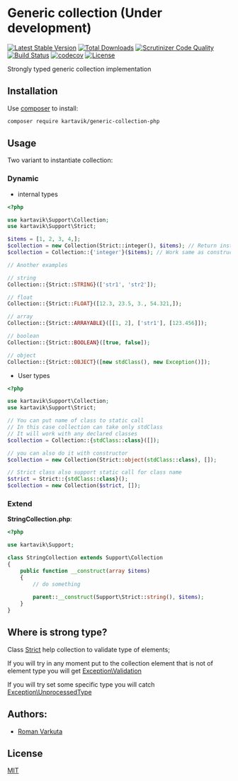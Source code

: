 # Generic collection (Under development)

[![Latest Stable Version](https://poser.pugx.org/kartavik/generic-collection-php/v/stable)](https://packagist.org/packages/kartavik/generic-collection-php)
[![Total Downloads](https://poser.pugx.org/kartavik/generic-collection-php/downloads)](https://packagist.org/packages/kartavik/generic-collection-php)
[![Scrutinizer Code Quality](https://scrutinizer-ci.com/g/KartaviK/typed-collection/badges/quality-score.png?b=master)](https://scrutinizer-ci.com/g/KartaviK/typed-collection/?branch=master)
[![Build Status](https://travis-ci.org/KartaviK/generic-collection-php.svg?branch=master)](https://travis-ci.org/KartaviK/generic-collection-php)
[![codecov](https://codecov.io/gh/KartaviK/typed-collection/branch/master/graph/badge.svg)](https://codecov.io/gh/KartaviK/typed-collection)
[![License](https://poser.pugx.org/kartavik/generic-collection-php/license)](https://github.com/KartaviK/generic-collection-php/blob/master/LICENSE)

Strongly typed generic collection implementation

## Installation

Use [composer](https://getcomposer.org/) to install:

```bash
composer require kartavik/generic-collection-php
```

## Usage

Two variant to instantiate collection:

### Dynamic

- internal types

```php
<?php

use kartavik\Support\Collection;
use kartavik\Support\Strict;

$items = [1, 2, 3, 4,];
$collection = new Collection(Strict::integer(), $items); // Return instance of typed collection
$collection = Collection::{'integer'}($items); // Work same as constructor

// Another examples

// string
Collection::{Strict::STRING}(['str1', 'str2']);

// float
Collection::{Strict::FLOAT}([12.3, 23.5, 3., 54.321,]);

// array
Collection::{Strict::ARRAYABLE}([[1, 2], ['str1'], [123.456]]);

// boolean
Collection::{Strict::BOOLEAN}([true, false]);

// object
Collection::{Strict::OBJECT}([new stdClass(), new Exception()]);
```

- User types

```php
<?php

use kartavik\Support\Collection;
use kartavik\Support\Strict;

// You can put name of class to static call
// In this case collection can take only stdClass
// It will work with any declared classes
$collection = Collection::{stdClass::class}([]);

// you can also do it with constructor
$collection = new Collection(Strict::object(stdClass::class), []);

// Strict class also support static call for class name
$strict = Strict::{stdClass::class}();
$collection = new Collection($strict, []);
```

### Extend

**StringCollection.php**:
```php
<?php

use kartavik\Support;

class StringCollection extends Support\Collection
{
    public function __construct(array $items)
    {
        // do something
        
        parent::__construct(Support\Strict::string(), $items);
    }
}
```

## Where is strong type?

Class [Strict](./src/Strict.php) help collection to validate type of elements;

If you will try in any moment put to the collection element that is not of element type
you will get [Exception\Validation](./src/Exception/Validation.php)

If you will try set some specific type you will catch [Exception\UnprocessedType](./src/Exception/UnprocessedType.php)

## Authors:
- [Roman <KartaviK> Varkuta](mailto:roman.varkuta@gmail.com)

## License
[MIT](./LICENSE)

